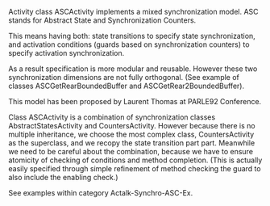 Activity class ASCActivity implements a mixed synchronization model.
ASC stands for Abstract State and Synchronization Counters.

This means having both:
	state transitions to specify state synchronization,
	and activation conditions (guards based on synchronization counters) to specify activation synchronization.

As a result specification is more modular and reusable. However these two synchronization dimensions are not fully orthogonal. (See example of classes ASCGetRearBoundedBuffer and ASCGetRear2BoundedBuffer).

This model has been proposed by Laurent Thomas at PARLE92 Conference.

Class ASCActivity is a combination of synchronization classes AbstractStatesActivity and CountersActivity. However because there is no multiple inheritance, we choose the most complex class, CountersActivity as the superclass, and we recopy the state transition part part. Meanwhile we need to be careful about the combination, because we have to ensure atomicity of checking of conditions and method completion. (This is actually easily specified through simple refinement of method checking the guard to also include the enabling check.)

See examples within category Actalk-Synchro-ASC-Ex.